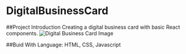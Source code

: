 # DigitalBusinessCard

##Project Introduction
Creating a digital business card with basic React components.
![Digital Business Card Image](https:https://github.com/chloeNgo99/DigitalBusinessCard/blob/main/file/images/digitalCard.png)

##Buid With
Language: HTML, CSS, Javascript
